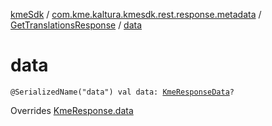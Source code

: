 [kmeSdk](../../index.md) / [com.kme.kaltura.kmesdk.rest.response.metadata](../index.md) / [GetTranslationsResponse](index.md) / [data](./data.md)

# data

`@SerializedName("data") val data: `[`KmeResponseData`](../../com.kme.kaltura.kmesdk.rest.response/-kme-response-data/index.md)`?`

Overrides [KmeResponse.data](../../com.kme.kaltura.kmesdk.rest.response/-kme-response/data.md)

